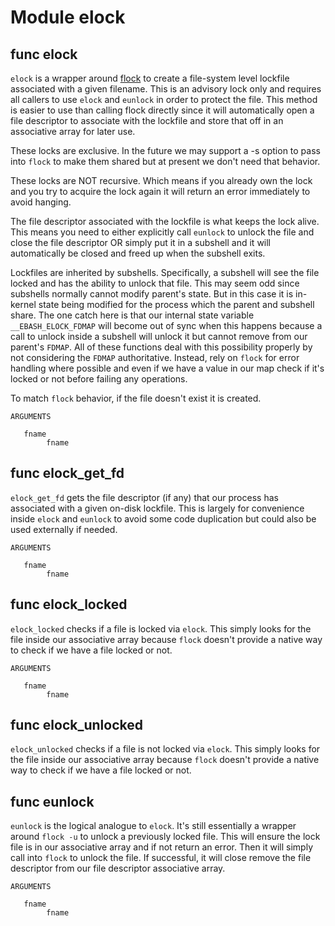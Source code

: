 # Module elock


## func elock

`elock` is a wrapper around [flock](https://man7.org/linux/man-pages/man1/flock.1.html) to create a file-system level
lockfile associated with a given filename. This is an advisory lock only and requires all callers to use `elock` and
`eunlock` in order to protect the file. This method is easier to use than calling flock directly since it will
automatically open a file descriptor to associate with the lockfile and store that off in an associative array for later
use.

These locks are exclusive. In the future we may support a -s option to pass into `flock` to make them shared but at
present we don't need that behavior.

These locks are NOT recursive. Which means if you already own the lock and you try to acquire the lock again it will
return an error immediately to avoid hanging.

The file descriptor associated with the lockfile is what keeps the lock alive. This means you need to either explicitly
call `eunlock` to unlock the file and close the file descriptor OR simply put it in a subshell and it will automatically
be closed and freed up when the subshell exits.

Lockfiles are inherited by subshells. Specifically, a subshell will see the file locked and has the ability to unlock
that file. This may seem odd since subshells normally cannot modify parent's state. But in this case it is in-kernel
state being modified for the process which the parent and subshell share. The one catch here is that our internal state
variable `__EBASH_ELOCK_FDMAP` will become out of sync when this happens because a call to unlock inside a subshell will
unlock it but cannot remove from our parent's `FDMAP`. All of these functions deal with this possibility properly by not
considering the `FDMAP` authoritative. Instead, rely on `flock` for error handling where possible and even if we have a
value in our map check if it's locked or not before failing any operations.

To match `flock` behavior, if the file doesn't exist it is created.

```Groff
ARGUMENTS

   fname
        fname

```

## func elock_get_fd

`elock_get_fd` gets the file descriptor (if any) that our process has associated with a given on-disk lockfile. This is
largely for convenience inside `elock` and `eunlock` to avoid some code duplication but could also be used externally if
needed.

```Groff
ARGUMENTS

   fname
        fname

```

## func elock_locked

`elock_locked` checks if a file is locked via `elock`. This simply looks for the file inside our associative array
because `flock` doesn't provide a native way to check if we have a file locked or not.

```Groff
ARGUMENTS

   fname
        fname

```

## func elock_unlocked

`elock_unlocked` checks if a file is not locked via `elock`. This simply looks for the file inside our associative array
because `flock` doesn't provide a native way to check if we have a file locked or not.

## func eunlock

`eunlock` is the logical analogue to `elock`. It's still essentially a wrapper around `flock -u` to unlock a previously
locked file. This will ensure the lock file is in our associative array and if not return an error. Then it will simply
call into `flock` to unlock the file. If successful, it will close remove the file descriptor from our file descriptor
associative array.

```Groff
ARGUMENTS

   fname
        fname

```

